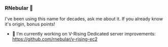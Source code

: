 ### RNebular 👋
I've been using this name for decades, ask me about it. If you already know it's origin, bonus points!

- 🔭 I’m currently working on V-Rising Dedicated server improvements:
https://github.com/rnebular/v-rising-ec2


<!--
**rnebular/rnebular** is a ✨ _special_ ✨ repository because its `README.md` (this file) appears on your GitHub profile.

Here are some ideas to get you started:

- 🔭 I’m currently working on ...
- 🌱 I’m currently learning ...
- 👯 I’m looking to collaborate on ...
- 🤔 I’m looking for help with ...
- 💬 Ask me about ...
- 📫 How to reach me: ...
- 😄 Pronouns: ...
- ⚡ Fun fact: ...
-->
